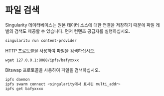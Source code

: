 # 파일 검색

Singularity 데이터베이스는 원본 데이터 소스에 대한 연결을 저장하기 때문에 파일 레벨의 검색도 제공할 수 있습니다. 먼저 컨텐츠 공급자를 실행하십시오.

```sh
singularitu run content-provider
```

HTTP 프로토콜을 사용하여 파일을 검색하십시오.

```
wget 127.0.0.1:8088/ipfs/bafyxxxx
```

Bitswap 프로토콜을 사용하여 파일을 검색하십시오.

```sh
ipfs daemon
ipfs swarm connect <singularity에서 표시된 multi_addr>
ipfs get bafyxxxx
```